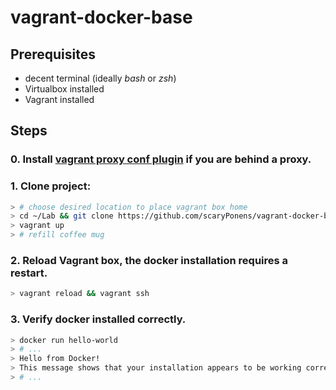 vagrant-docker-base
===

Prerequisites
--
* decent terminal (ideally *bash* or *zsh*)
* Virtualbox installed
* Vagrant installed

Steps
---
### 0. Install [vagrant proxy conf plugin](https://github.com/tmatilai/vagrant-proxyconf) if you are behind a proxy.
### 1. Clone project:
```bash
> # choose desired location to place vagrant box home
> cd ~/Lab && git clone https://github.com/scaryPonens/vagrant-docker-base.git .
> vagrant up
> # refill coffee mug
```
### 2. Reload Vagrant box, the docker installation requires a restart.
```bash
> vagrant reload && vagrant ssh
```
### 3. Verify docker installed correctly.
```bash
> docker run hello-world
> # ...
> Hello from Docker!
> This message shows that your installation appears to be working correctly.
> # ...
```


